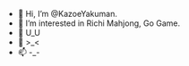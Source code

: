 - 👋 Hi, I’m @KazoeYakuman.
- 👀 I’m interested in Richi Mahjong, Go Game.
- 🌱 U_U
- 💞️ >_<
- 📫 -_-

<!---
KazoeYakuman/KazoeYakuman is a ✨ special ✨ repository because its `README.md` (this file) appears on your GitHub profile.
You can click the Preview link to take a look at your changes.
--->
